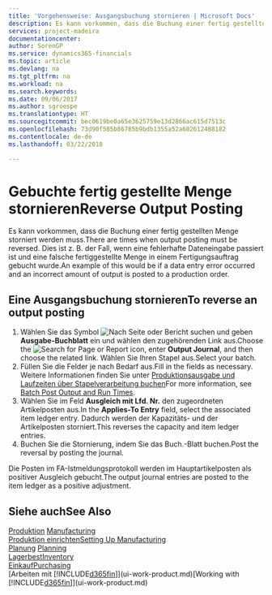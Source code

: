 ```yaml
---
title: 'Vorgehensweise: Ausgangsbuchung stornieren | Microsoft Docs'
description: Es kann vorkommen, dass die Buchung einer fertig gestellten Menge storniert werden muss. Dies ist z. B. der Fall, wenn eine fehlerhafte Dateneingabe passiert ist und eine falsche fertiggestellte Menge in einem Fertigungsauftrag gebucht wurde.
services: project-madeira
documentationcenter: 
author: SorenGP
ms.service: dynamics365-financials
ms.topic: article
ms.devlang: na
ms.tgt_pltfrm: na
ms.workload: na
ms.search.keywords: 
ms.date: 09/06/2017
ms.author: sgroespe
ms.translationtype: HT
ms.sourcegitcommit: bec0619be0a65e3625759e13d2866ac615d7513c
ms.openlocfilehash: 73d90f585b86785b9bdb1355a52a682612488182
ms.contentlocale: de-de
ms.lasthandoff: 03/22/2018

---
```

# <a name="reverse-output-posting"></a><span data-ttu-id="b6d4f-104">Gebuchte fertig gestellte Menge stornieren</span><span class="sxs-lookup"><span data-stu-id="b6d4f-104">Reverse Output Posting</span></span>
<span data-ttu-id="b6d4f-105">Es kann vorkommen, dass die Buchung einer fertig gestellten Menge storniert werden muss.</span><span class="sxs-lookup"><span data-stu-id="b6d4f-105">There are times when output posting must be reversed.</span></span> <span data-ttu-id="b6d4f-106">Dies ist z. B. der Fall, wenn eine fehlerhafte Dateneingabe passiert ist und eine falsche fertiggestellte Menge in einem Fertigungsauftrag gebucht wurde.</span><span class="sxs-lookup"><span data-stu-id="b6d4f-106">An example of this would be if a data entry error occurred and an incorrect amount of output is posted to a production order.</span></span>  

## <a name="to-reverse-an-output-posting"></a><span data-ttu-id="b6d4f-107">Eine Ausgangsbuchung stornieren</span><span class="sxs-lookup"><span data-stu-id="b6d4f-107">To reverse an output posting</span></span>  
1.  <span data-ttu-id="b6d4f-108">Wählen Sie das Symbol ![Nach Seite oder Bericht suchen](media/ui-search/search_small.png "Nach Seite oder Bericht suchen") und geben **Ausgabe-Buchblatt** ein und wählen den zugehörenden Link aus.</span><span class="sxs-lookup"><span data-stu-id="b6d4f-108">Choose the ![Search for Page or Report](media/ui-search/search_small.png "Search for Page or Report icon") icon, enter **Output Journal**, and then choose the related link.</span></span> <span data-ttu-id="b6d4f-109">Wählen Sie Ihren Stapel aus.</span><span class="sxs-lookup"><span data-stu-id="b6d4f-109">Select your batch.</span></span>  
2. <span data-ttu-id="b6d4f-110">Füllen Sie die Felder je nach Bedarf aus.</span><span class="sxs-lookup"><span data-stu-id="b6d4f-110">Fill in the fields as necessary.</span></span> <span data-ttu-id="b6d4f-111">Weitere Informationen finden Sie unter [Produktionsausgabe und Laufzeiten über Stapelverarbeitung buchen](production-how-to-post-output-quantity.md)</span><span class="sxs-lookup"><span data-stu-id="b6d4f-111">For more information, see [Batch Post Output and Run Times](production-how-to-post-output-quantity.md).</span></span>
3.  <span data-ttu-id="b6d4f-112">Wählen Sie im Feld **Ausgleich mit Lfd. Nr.** den zugeordneten Artikelposten aus.</span><span class="sxs-lookup"><span data-stu-id="b6d4f-112">In the **Applies-To Entry** field, select the associated item ledger entry.</span></span> <span data-ttu-id="b6d4f-113">Dadurch werden der Kapazitäts- und der Artikelposten storniert.</span><span class="sxs-lookup"><span data-stu-id="b6d4f-113">This reverses the capacity and item ledger entries.</span></span>  
4. <span data-ttu-id="b6d4f-114">Buchen Sie die Stornierung, indem Sie das Buch.-Blatt buchen.</span><span class="sxs-lookup"><span data-stu-id="b6d4f-114">Post the reversal by posting the journal.</span></span>  

<span data-ttu-id="b6d4f-115">Die Posten im FA-Istmeldungsprotokoll werden im Hauptartikelposten als positiver Ausgleich gebucht.</span><span class="sxs-lookup"><span data-stu-id="b6d4f-115">The output journal entries are posted to the item ledger as a positive adjustment.</span></span>  

## <a name="see-also"></a><span data-ttu-id="b6d4f-116">Siehe auch</span><span class="sxs-lookup"><span data-stu-id="b6d4f-116">See Also</span></span>  
 <span data-ttu-id="b6d4f-117">[Produktion](production-manage-manufacturing.md)  </span><span class="sxs-lookup"><span data-stu-id="b6d4f-117">[Manufacturing](production-manage-manufacturing.md)  </span></span>  
 [<span data-ttu-id="b6d4f-118">Produktion einrichten</span><span class="sxs-lookup"><span data-stu-id="b6d4f-118">Setting Up Manufacturing</span></span>](production-configure-production-processes.md)  
 <span data-ttu-id="b6d4f-119">[Planung](production-planning.md)    </span><span class="sxs-lookup"><span data-stu-id="b6d4f-119">[Planning](production-planning.md)    </span></span>  
 [<span data-ttu-id="b6d4f-120">Lagerbest</span><span class="sxs-lookup"><span data-stu-id="b6d4f-120">Inventory</span></span>](inventory-manage-inventory.md)  
 [<span data-ttu-id="b6d4f-121">Einkauf</span><span class="sxs-lookup"><span data-stu-id="b6d4f-121">Purchasing</span></span>](purchasing-manage-purchasing.md)  
 <span data-ttu-id="b6d4f-122">[Arbeiten mit [!INCLUDE[d365fin](includes/d365fin_md.md)]](ui-work-product.md)</span><span class="sxs-lookup"><span data-stu-id="b6d4f-122">[Working with [!INCLUDE[d365fin](includes/d365fin_md.md)]](ui-work-product.md)</span></span>  

